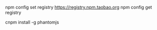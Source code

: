 npm config set registry https://registry.npm.taobao.org
npm config get registry

cnpm install -g phantomjs
